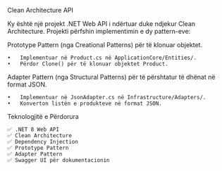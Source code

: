 Clean Architecture API

Ky është një projekt .NET Web API i ndërtuar duke ndjekur Clean Architecture. Projekti përfshin implementimin e dy pattern-eve:

Prototype Pattern (nga Creational Patterns) për të klonuar objektet.

	•	Implementuar në Product.cs në ApplicationCore/Entities/.
	•	Përdor Clone() për të klonuar objektet Product.

Adapter Pattern (nga Structural Patterns) për të përshtatur të dhënat në format JSON.

	•	Implementuar në JsonAdapter.cs në Infrastructure/Adapters/.
	•	Konverton listën e produkteve në format JSON.

Teknologjitë e Përdorura

    ✅ .NET 8 Web API 
    ✅ Clean Architecture 
    ✅ Dependency Injection 
    ✅ Prototype Pattern 
    ✅ Adapter Pattern 
    ✅ Swagger UI për dokumentacionin
